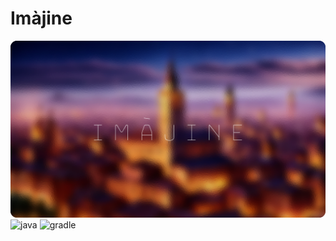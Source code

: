 # Imàjine

![alt text](resources/header.png)
![java](https://img.shields.io/badge/java-21.0.5-b07219.svg)
![gradle](https://img.shields.io/badge/gradle-8.11-02303a.svg)